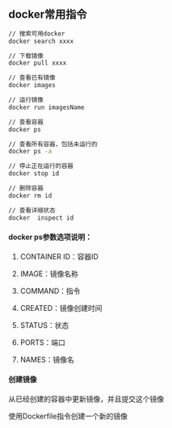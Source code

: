 docker常用指令
---

```bash
// 搜索可用docker
docker search xxxx

// 下载镜像
docker pull xxxx

// 查看已有镜像
docker images

// 运行镜像
docker run imagesName

// 查看容器
docker ps

// 查看所有容器，包括未运行的
docker ps -a

// 停止正在运行的容器
docker stop id

// 删除容器
docker rm id

// 查看详细状态
docker  inspect id
```
#### docker ps参数选项说明：

1. CONTAINER ID：容器ID

2. IMAGE：镜像名称

3. COMMAND：指令

4. CREATED：镜像创建时间

5. STATUS：状态

6. PORTS：端口

7. NAMES：镜像名

#### 创建镜像

从已经创建的容器中更新镜像，并且提交这个镜像

使用Dockerfile指令创建一个新的镜像